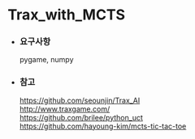 # Trax_with_MCTS

+ ### 요구사항 
  pygame, numpy

+ ### 참고  
  <https://github.com/seounjin/Trax_AI>  
  <http://www.traxgame.com/>  
  <https://github.com/brilee/python_uct>  
  <https://github.com/hayoung-kim/mcts-tic-tac-toe>
